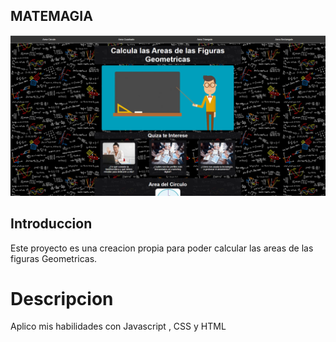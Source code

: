 ## MATEMAGIA

<img src="/assets/readme.png" alt="img"/>

## Introduccion

Este proyecto es una creacion propia para poder calcular las areas de las figuras Geometricas.

# Descripcion

Aplico mis habilidades con Javascript , CSS y HTML
